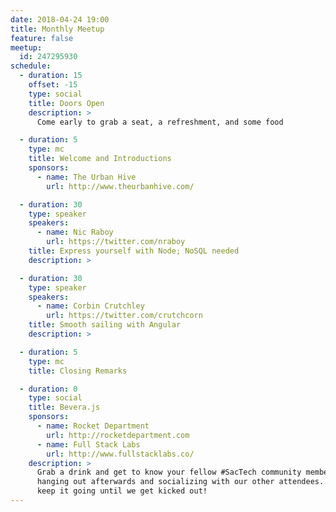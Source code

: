 ```yaml
---
date: 2018-04-24 19:00
title: Monthly Meetup
feature: false
meetup:
  id: 247295930
schedule:
  - duration: 15
    offset: -15
    type: social
    title: Doors Open
    description: >
      Come early to grab a seat, a refreshment, and some food

  - duration: 5
    type: mc
    title: Welcome and Introductions
    sponsors:
      - name: The Urban Hive
        url: http://www.theurbanhive.com/

  - duration: 30
    type: speaker
    speakers:
      - name: Nic Raboy
        url: https://twitter.com/nraboy
    title: Express yourself with Node; NoSQL needed
    description: >

  - duration: 30
    type: speaker
    speakers:
      - name: Corbin Crutchley
        url: https://twitter.com/crutchcorn
    title: Smooth sailing with Angular
    description: >

  - duration: 5
    type: mc
    title: Closing Remarks

  - duration: 0
    type: social
    title: Bevera.js
    sponsors:
      - name: Rocket Department
        url: http://rocketdepartment.com
      - name: Full Stack Labs
        url: http://www.fullstacklabs.co/
    description: >
      Grab a drink and get to know your fellow #SacTech community members by
      hanging out afterwards and socializing with our other attendees. We'll
      keep it going until we get kicked out!
---
```

